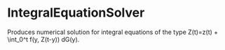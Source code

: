 # IntegralEquationSolver
Produces numerical solution for integral equations of the type Z(t)=z(t) + \int_0^t f(y, Z(t-y)) dG(y).
